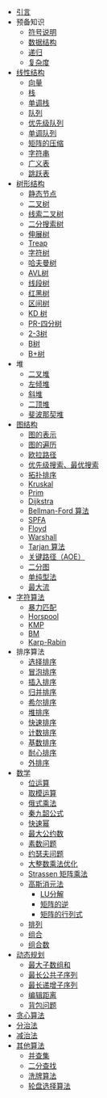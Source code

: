 - [引言](README.md)
- 预备知识
  - [符号说明](propaedeutics/symbol)
  - [数据结构](propaedeutics/data-structure.md)
  - [递归](propaedeutics/recursion.md)
  - [复杂度](propaedeutics/complexity)
- [线性结构](linear/README.md)
  - [向量](linear/vector/index.md)
  - [栈](linear/stack/index.md)
  - [单调栈](linear/monotone-stack/index.md)
  - [队列](linear/queue/index.md)
  - [优先级队列](linear/priority-queue/index.md)
  - [单调队列](linear/monotone-queue/index.md)
  - [矩阵的压缩](linear/matrix-compression/index.md)
  - [字符串](linear/string/index.md)
  - [广义表](linear/multilist/index.md)
  - [跳跃表](skiplist)
- [树形结构](tree/README.md)
  - [静态节点](tree/static-node/index.md)
  - [二叉树](tree/binary-tree/index.md)
  - [线索二叉树](tree/threaded-binary-tree/index.md)
  - [二分搜索树](tree/binary-search-tree/index.md)
  - [伸展树](tree/splay-tree/index.md)
  - [Treap](tree/treap)
  - [字符树](tree/trie-tree/index.md)
  - [哈夫曼树](tree/huffman-tree/index.md)
  - [AVL树](tree/avl-tree/index.md)
  - [线段树](tree/segment-tree/index.md)
  - [红黑树](tree/red-black-tree)
  - [区间树](tree/interval-tree)
  - [KD 树](tree/kd-tree)
  - [PR-四分树]()
  - [2-3树](tree/2-3-tree)
  - [B树](tree/b-tree)
  - [B+树](tree/b+-tree)
- 堆
  - [二叉堆](heap/binary-heap/index.md)
  - [左倾堆](heap/leftist-heap/index.md)
  - [斜堆](skew-heap)
  - [二顶堆]()
  - [斐波那契堆](fibonacci-heap)
- [图结构]()
  - [图的表示](graph/graph-represence/index.md)
  - [图的遍历](graph/graph-traversal/index.md)
  - [欧拉路径](graph/euler-path/index.md)
  - [优先级搜索、最优搜索]()
  - [拓扑排序](graph/topological-sort/index.md)
  - [Kruskal](graph/kruskal/index.md)
  - [Prim](graph/prim/index.md)
  - [Dijkstra](graph/dijkstra/index.md)
  - [Bellman-Ford 算法]()
  - [SPFA]()
  - [Floyd](graph/floyd/index.md)
  - [Warshall](graph/warshall/index.md)
  - [Tarjan 算法]()
  - [关键路径（AOE）](graph/critical-path/index.md)
  - [二分图]()
  - [单纯型法]()
  - [最大流]()
- [字符算法]()
  - [暴力匹配](string/brute-match/index.md)
  - [Horspool](string/horspol)
  - [KMP](string/kmp)
  - [BM](string/bm)
  - [Karp-Rabin](string/karp-rabin)
- 排序算法
  - [选择排序](sort/select-sort/index.md)
  - [冒泡排序](bubble-sort)
  - [插入排序](sort/insert-sort/index.md)
  - [归并排序](sort/merge-sort/index.md)
  - [希尔排序](sort/shell-sort)
  - [堆排序](sort/heap-sort)
  - [快速排序](sort/quick-sort)
  - [计数排序](sort/counting-sort/index.md)
  - [基数排序](sort/radix-sort)
  - [耐心排序](sort/patience-sort)
  - [外排序]()
- [数学]()
  - [位运算](math/bit-operation/index.md)
  - [取模运算](math/module-operation/index.md)
  - [俄式乘法](math/russian-peasant-multiplication/index.md)
  - [秦九韶公式](math/horner's-rule/index.md)
  - [快速幂](math/quick-power/index.md)
  - [最大公约数](math/greatest-common-divisor/index.md)
  - [素数问题](math/prime-number/index.md)
  - [约瑟夫问题](math/josephus-problem)
  - [大整数乘法优化](math/big-integer-multiplication-optimization/index.md)
  - [Strassen 矩阵乘法](maht/strassen-matrix-muplication/indexs.md)
  - [高斯消元法]()
    - [LU分解]()
    - [矩阵的逆]()
    - [矩阵的行列式]()
  - [排列](math/permutaion/index.md)
  - [组合](math/combination/index.md)
  - [组合数](math/combinatorial-number/index.md)
- [动态规划]()
  - [最大子数组和](dynamic-programming/maximum-subarray.md)
  - [最长公共子序列](dynamic-programming/longest-common-subsequence.md)
  - [最长递增子序列](dynamic-programming/longest-increasing-subsequence.md)
  - [编辑距离](dynamic-programming/edit-distance.md)
  - [背包问题](dynamic-programming/pack.md)
- [贪心算法]()
- [分治法]()
- [减治法]()
- [其他算法]()
  - [并查集](others/union-find-set/index.md)
  - [二分查找](others/binary-search/index.md)
  - [洗牌算法](others/fisher-yates-shuffle/index.md)
  - [轮盘选择算法](others/roulette-wheel-selection/index.md)